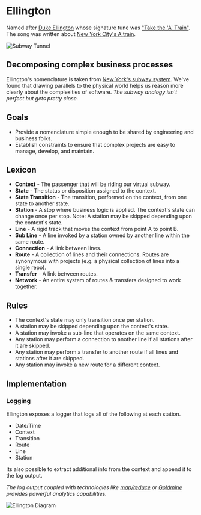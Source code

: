 # Ellington

Named after [Duke Ellington](http://www.dukeellington.com/) whose signature tune was ["Take the 'A' Train"](http://en.wikipedia.org/wiki/Take_the_%22A%22_Train).
The song was written about [New York City's A train](http://en.wikipedia.org/wiki/A_%28New_York_City_Subway_service%29).

![Subway Tunnel](https://raw.github.com/hopsoft/ellington/master/doc/tunnel.jpg)

## Decomposing complex business processes

Ellington's nomenclature is taken from [New York's subway system](http://en.wikipedia.org/wiki/New_York_City_Subway).
We've found that drawing parallels to the physical world helps us reason 
more clearly about the complexities of software.
*The subway analogy isn't perfect but gets pretty close.*

## Goals

- Provide a nomenclature simple enough to be shared by engineering and business folks.
- Establish constraints to ensure that complex projects are easy to manage, develop, and maintain.

## Lexicon

- **Context** - The passenger that will be riding our virtual subway.
- **State** - The status or disposition assigned to the context.
- **State Transition** - The transition, performed on the context, from one state to another state.
- **Station** - A stop where business logic is applied. 
                The context's state can change once per stop.
                Note: A station may be skipped depending upon the context's state.
- **Line** - A rigid track that moves the context from point A to point B.
- **Sub Line** - A line invoked by a station owned by another line within the same route.
- **Connection** - A link between lines.
- **Route** - A collection of lines and their connections.
              Routes are synonymous with projects 
              (e.g. a physical collection of lines into a single repo).
- **Transfer** - A link between routes.
- **Network** - An entire system of routes & transfers designed to work together.

## Rules

- The context's state may only transition once per station.
- A station may be skipped depending upon the context's state. 
- A station may invoke a sub-line that operates on the same context.
- Any station may perform a connection to another line if all stations after it are skipped.
- Any station may perform a transfer to another route if all lines and stations after it are skipped.
- Any station may invoke a new route for a different context.

## Implementation

### Logging

Ellington exposes a logger that logs all of the following at each station.

- Date/Time
- Context
- Transition
- Route
- Line
- Station

Its also possible to extract additional info from the context and append it to the log output.

*The log output coupled with technologies like [map/reduce](http://en.wikipedia.org/wiki/MapReduce) 
or [Goldmine](https://github.com/hopsoft/goldmine) provides powerful analytics capabilities.*

![Ellington Diagram](https://raw.github.com/hopsoft/ellington/master/doc/diagram.png)
